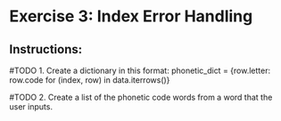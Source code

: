 # Exercise 3: Index Error Handling

## Instructions:

#TODO 1. Create a dictionary in this format:
phonetic_dict = {row.letter: row.code for (index, row) in data.iterrows()}

#TODO 2. Create a list of the phonetic code words from a word that the user inputs.
